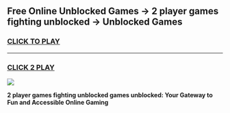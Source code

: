 
## Free Online Unblocked Games → 2 player games fighting unblocked → Unblocked Games
<h3>
<a href="https://premium.freeplayer.one?title=2_player_games_fighting_unblocked&ref=21F">CLICK TO PLAY</a></h3>
<hr>

<h3>
<a href="https://premium.freeplayer.one?title=2_player_games_fighting_unblocked&ref=21F">CLICK 2 PLAY</a>
  
</h3>

<a href="https://premium.freeplayer.one?title=2_player_games_fighting_unblocked&ref=21F/"><img src="https://clearcache.store/games.png"></a>


**2 player games fighting unblocked games unblocked: Your Gateway to Fun and Accessible Online Gaming**
